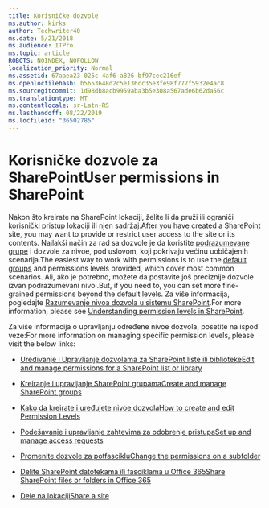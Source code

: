 ```yaml
---
title: Korisničke dozvole
ms.author: kirks
author: Techwriter40
ms.date: 5/21/2018
ms.audience: ITPro
ms.topic: article
ROBOTS: NOINDEX, NOFOLLOW
localization_priority: Normal
ms.assetid: 67aaea23-025c-4af6-a826-bf97cec216ef
ms.openlocfilehash: b5653648d2c5e136cc35e3fe98f777f5932e4ac8
ms.sourcegitcommit: 1d98db8acb9959aba3b5e308a567ade6b62da56c
ms.translationtype: MT
ms.contentlocale: sr-Latn-RS
ms.lasthandoff: 08/22/2019
ms.locfileid: "36502785"
---
```

# <a name="user-permissions-in-sharepoint"></a><span data-ttu-id="d1fd5-102">Korisničke dozvole za SharePoint</span><span class="sxs-lookup"><span data-stu-id="d1fd5-102">User permissions in SharePoint</span></span>

<span data-ttu-id="d1fd5-103">Nakon što kreirate na SharePoint lokaciji, želite li da pruži ili ograniči korisnički pristup lokaciji ili njen sadržaj.</span><span class="sxs-lookup"><span data-stu-id="d1fd5-103">After you have created a SharePoint site, you may want to provide or restrict user access to the site or its contents.</span></span> <span data-ttu-id="d1fd5-104">Najlakši način za rad sa dozvole je da koristite [podrazumevane grupe](https://support.office.com/article/default-sharepoint-groups-13bb2b6b-dd8c-447e-b71b-0e4bb9efe1d3) i dozvole za nivoe, pod uslovom, koji pokrivaju većinu uobičajenih scenarija.</span><span class="sxs-lookup"><span data-stu-id="d1fd5-104">The easiest way to work with permissions is to use the [default groups](https://support.office.com/article/default-sharepoint-groups-13bb2b6b-dd8c-447e-b71b-0e4bb9efe1d3) and permissions levels provided, which cover most common scenarios.</span></span> <span data-ttu-id="d1fd5-105">Ali, ako je potrebno, možete da postavite još preciznije dozvole izvan podrazumevani nivoi.</span><span class="sxs-lookup"><span data-stu-id="d1fd5-105">But, if you need to, you can set more fine-grained permissions beyond the default levels.</span></span> <span data-ttu-id="d1fd5-106">Za više informacija, pogledajte [Razumevanje nivoa dozvola u sistemu SharePoint](https://docs.microsoft.com/sharepoint/understanding-permission-levels).</span><span class="sxs-lookup"><span data-stu-id="d1fd5-106">For more information, please see [Understanding permission levels in SharePoint](https://docs.microsoft.com/sharepoint/understanding-permission-levels).</span></span>

<span data-ttu-id="d1fd5-107">Za više informacija o upravljanju određene nivoe dozvola, posetite na ispod veze:</span><span class="sxs-lookup"><span data-stu-id="d1fd5-107">For more information on managing specific permission levels, please visit the below links:</span></span>

- [<span data-ttu-id="d1fd5-108">Uređivanje i Upravljanje dozvolama za SharePoint liste ili biblioteke</span><span class="sxs-lookup"><span data-stu-id="d1fd5-108">Edit and manage permissions for a SharePoint list or library</span></span>](https://support.office.com/article/customize-permissions-for-a-sharepoint-list-or-library-02d770f3-59eb-4910-a608-5f84cc297782)

- [<span data-ttu-id="d1fd5-109">Kreiranje i upravljanje SharePoint grupama</span><span class="sxs-lookup"><span data-stu-id="d1fd5-109">Create and manage SharePoint groups</span></span>](https://support.office.com/article/create-and-manage-sharepoint-groups-b1e3cd23-1a78-4264-9284-87fed7282048)

- [<span data-ttu-id="d1fd5-110">Kako da kreirate i uređujete nivoe dozvola</span><span class="sxs-lookup"><span data-stu-id="d1fd5-110">How to create and edit Permission Levels</span></span>](https://docs.microsoft.com/sharepoint/how-to-create-and-edit-permission-levels)

- [<span data-ttu-id="d1fd5-111">Podešavanje i upravljanje zahtevima za odobrenje pristupa</span><span class="sxs-lookup"><span data-stu-id="d1fd5-111">Set up and manage access requests</span></span>](https://support.office.com/article/set-up-and-manage-access-requests-94b26e0b-2822-49d4-929a-8455698654b3)

- [<span data-ttu-id="d1fd5-112">Promenite dozvole za potfasciklu</span><span class="sxs-lookup"><span data-stu-id="d1fd5-112">Change the permissions on a subfolder</span></span>](https://support.office.com/article/change-the-permissions-on-a-subfolder-5427bd7c-f20a-4f75-8cf2-5359dd45a1a6)

- [<span data-ttu-id="d1fd5-113">Delite SharePoint datotekama ili fasciklama u Office 365</span><span class="sxs-lookup"><span data-stu-id="d1fd5-113">Share SharePoint files or folders in Office 365</span></span>](https://support.office.com/article/share-sharepoint-files-or-folders-1fe37332-0f9a-4719-970e-d2578da4941c)

- [<span data-ttu-id="d1fd5-114">Dele na lokaciji</span><span class="sxs-lookup"><span data-stu-id="d1fd5-114">Share a site</span></span>](https://support.office.com/article/share-a-site-958771a8-d041-4eb8-b51c-afea2eae3658)
